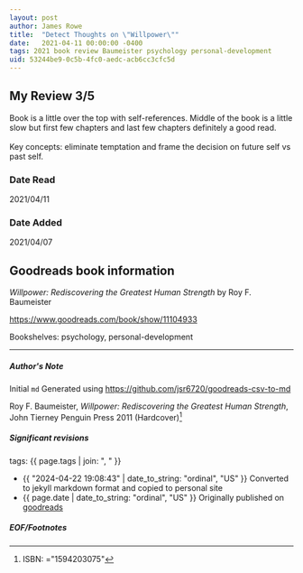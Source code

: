 ```yaml
---
layout: post
author: James Rowe
title:  "Detect Thoughts on \"Willpower\""
date:   2021-04-11 00:00:00 -0400
tags: 2021 book review Baumeister psychology personal-development
uid: 53244be9-0c5b-4fc0-aedc-acb6cc3cfc5d
---
```


<!-- highly dependent on how you personally use jekyll templates, and how you want this to show up -->
<!-- escape any jekyll keys with double brackets -->

## My Review 3/5

Book is a little over the top with self-references. Middle of the book is a little slow but first few chapters and last few chapters definitely a good read.<br/><br/>Key concepts: eliminate temptation and frame the decision on future self vs past self.

### Date Read
2021/04/11

### Date Added
2021/04/07

## Goodreads book information

*Willpower: Rediscovering the Greatest Human Strength* by Roy F. Baumeister

https://www.goodreads.com/book/show/11104933

Bookshelves: psychology, personal-development

---

##### Author's Note

Initial `md` Generated using https://github.com/jsr6720/goodreads-csv-to-md

Roy F. Baumeister, *Willpower: Rediscovering the Greatest Human Strength*, John Tierney Penguin Press 2011 (Hardcover)[^1]

##### Significant revisions

tags: {{ page.tags | join: ", " }} <!-- todo move this somewhere -->

- {{ "2024-04-22 19:08:43" | date_to_string: "ordinal", "US" }} Converted to jekyll markdown format and copied to personal site
- {{ page.date | date_to_string: "ordinal", "US" }} Originally published on [goodreads](https://www.goodreads.com)

##### EOF/Footnotes

[^1]: ISBN: ="1594203075"